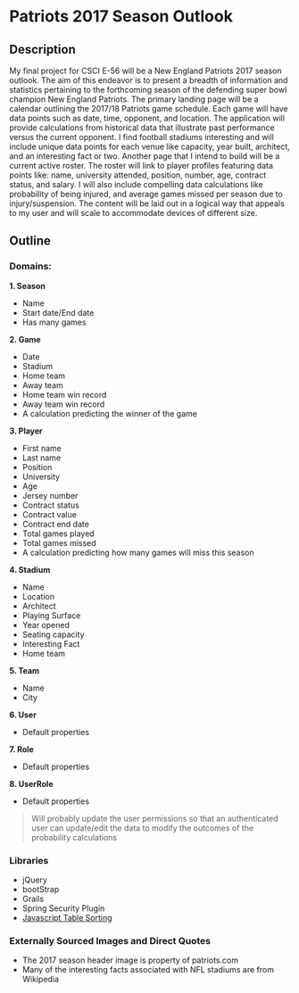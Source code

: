 # Patriots 2017 Season Outlook

## Description

My final project for CSCI E-56 will be a New England Patriots 2017 season outlook. The aim of this endeavor is to present a breadth of information and statistics pertaining to the forthcoming season of the defending super bowl champion New England Patriots. The primary landing page will be a calendar outlining the 2017/18 Patriots game schedule. Each game will have data points such as date, time, opponent, and location. The application will provide calculations from historical data that illustrate past performance versus the current opponent. I find football stadiums interesting and will include unique data points for each venue like capacity, year built, architect, and an interesting fact or two. Another page that I intend to build will be a current active roster. The roster will link to player profiles featuring data points like: name, university attended, position, number, age, contract status, and salary. I will also include compelling data calculations like probability of being injured, and average games missed per season due to injury/suspension. The content will be laid out in a logical way that appeals to my user and will scale to accommodate devices of different size.

## Outline

### Domains:

**1. Season**
- Name
- Start date/End date
- Has many games

**2. Game**
- Date
- Stadium 
- Home team
- Away team
- Home team win record
- Away team win record
- A calculation predicting the winner of the game

**3. Player**
- First name
- Last name
- Position
- University
- Age
- Jersey number
- Contract status
- Contract value
- Contract end date
- Total games played
- Total games missed
- A calculation predicting how many games will miss this season

**4. Stadium**
- Name
- Location
- Architect
- Playing Surface
- Year opened
- Seating capacity
- Interesting Fact
- Home team

**5. Team**
- Name
- City

**6. User**
- Default properties

**7. Role**
- Default properties

**8. UserRole**
- Default properties



>Will probably update the user permissions so that an authenticated user can update/edit the data to modify the outcomes of the probability calculations

### Libraries  
- jQuery
- bootStrap
- Grails
- Spring Security Plugin
- <a href="https://www.w3schools.com/howto/howto_js_sort_table.asp" target="_blank">Javascript Table Sorting</a>

### Externally Sourced Images and Direct Quotes
 - The 2017 season header image is property of patriots.com
 - Many of the interesting facts associated with NFL stadiums are from Wikipedia
